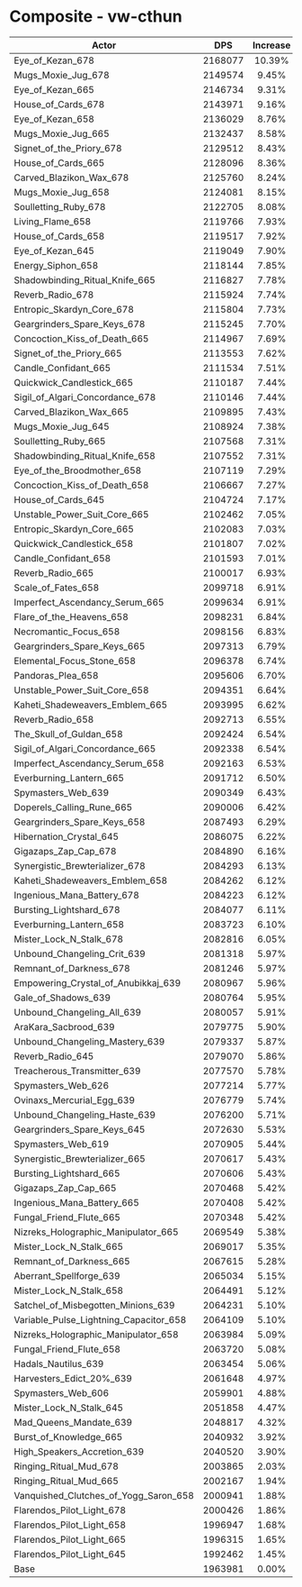 # Composite - vw-cthun
| Actor | DPS | Increase |
|---|:---:|:---:|
|Eye_of_Kezan_678|2168077|10.39%|
|Mugs_Moxie_Jug_678|2149574|9.45%|
|Eye_of_Kezan_665|2146734|9.31%|
|House_of_Cards_678|2143971|9.16%|
|Eye_of_Kezan_658|2136029|8.76%|
|Mugs_Moxie_Jug_665|2132437|8.58%|
|Signet_of_the_Priory_678|2129512|8.43%|
|House_of_Cards_665|2128096|8.36%|
|Carved_Blazikon_Wax_678|2125760|8.24%|
|Mugs_Moxie_Jug_658|2124081|8.15%|
|Soulletting_Ruby_678|2122705|8.08%|
|Living_Flame_658|2119766|7.93%|
|House_of_Cards_658|2119517|7.92%|
|Eye_of_Kezan_645|2119049|7.90%|
|Energy_Siphon_658|2118144|7.85%|
|Shadowbinding_Ritual_Knife_665|2116827|7.78%|
|Reverb_Radio_678|2115924|7.74%|
|Entropic_Skardyn_Core_678|2115804|7.73%|
|Geargrinders_Spare_Keys_678|2115245|7.70%|
|Concoction_Kiss_of_Death_665|2114967|7.69%|
|Signet_of_the_Priory_665|2113553|7.62%|
|Candle_Confidant_665|2111534|7.51%|
|Quickwick_Candlestick_665|2110187|7.44%|
|Sigil_of_Algari_Concordance_678|2110146|7.44%|
|Carved_Blazikon_Wax_665|2109895|7.43%|
|Mugs_Moxie_Jug_645|2108924|7.38%|
|Soulletting_Ruby_665|2107568|7.31%|
|Shadowbinding_Ritual_Knife_658|2107552|7.31%|
|Eye_of_the_Broodmother_658|2107119|7.29%|
|Concoction_Kiss_of_Death_658|2106667|7.27%|
|House_of_Cards_645|2104724|7.17%|
|Unstable_Power_Suit_Core_665|2102462|7.05%|
|Entropic_Skardyn_Core_665|2102083|7.03%|
|Quickwick_Candlestick_658|2101807|7.02%|
|Candle_Confidant_658|2101593|7.01%|
|Reverb_Radio_665|2100017|6.93%|
|Scale_of_Fates_658|2099718|6.91%|
|Imperfect_Ascendancy_Serum_665|2099634|6.91%|
|Flare_of_the_Heavens_658|2098231|6.84%|
|Necromantic_Focus_658|2098156|6.83%|
|Geargrinders_Spare_Keys_665|2097313|6.79%|
|Elemental_Focus_Stone_658|2096378|6.74%|
|Pandoras_Plea_658|2095606|6.70%|
|Unstable_Power_Suit_Core_658|2094351|6.64%|
|Kaheti_Shadeweavers_Emblem_665|2093995|6.62%|
|Reverb_Radio_658|2092713|6.55%|
|The_Skull_of_Guldan_658|2092424|6.54%|
|Sigil_of_Algari_Concordance_665|2092338|6.54%|
|Imperfect_Ascendancy_Serum_658|2092163|6.53%|
|Everburning_Lantern_665|2091712|6.50%|
|Spymasters_Web_639|2090349|6.43%|
|Doperels_Calling_Rune_665|2090006|6.42%|
|Geargrinders_Spare_Keys_658|2087493|6.29%|
|Hibernation_Crystal_645|2086075|6.22%|
|Gigazaps_Zap_Cap_678|2084890|6.16%|
|Synergistic_Brewterializer_678|2084293|6.13%|
|Kaheti_Shadeweavers_Emblem_658|2084262|6.12%|
|Ingenious_Mana_Battery_678|2084223|6.12%|
|Bursting_Lightshard_678|2084077|6.11%|
|Everburning_Lantern_658|2083723|6.10%|
|Mister_Lock_N_Stalk_678|2082816|6.05%|
|Unbound_Changeling_Crit_639|2081318|5.97%|
|Remnant_of_Darkness_678|2081246|5.97%|
|Empowering_Crystal_of_Anubikkaj_639|2080967|5.96%|
|Gale_of_Shadows_639|2080764|5.95%|
|Unbound_Changeling_All_639|2080057|5.91%|
|AraKara_Sacbrood_639|2079775|5.90%|
|Unbound_Changeling_Mastery_639|2079337|5.87%|
|Reverb_Radio_645|2079070|5.86%|
|Treacherous_Transmitter_639|2077570|5.78%|
|Spymasters_Web_626|2077214|5.77%|
|Ovinaxs_Mercurial_Egg_639|2076779|5.74%|
|Unbound_Changeling_Haste_639|2076200|5.71%|
|Geargrinders_Spare_Keys_645|2072630|5.53%|
|Spymasters_Web_619|2070905|5.44%|
|Synergistic_Brewterializer_665|2070617|5.43%|
|Bursting_Lightshard_665|2070606|5.43%|
|Gigazaps_Zap_Cap_665|2070468|5.42%|
|Ingenious_Mana_Battery_665|2070408|5.42%|
|Fungal_Friend_Flute_665|2070348|5.42%|
|Nizreks_Holographic_Manipulator_665|2069549|5.38%|
|Mister_Lock_N_Stalk_665|2069017|5.35%|
|Remnant_of_Darkness_665|2067615|5.28%|
|Aberrant_Spellforge_639|2065034|5.15%|
|Mister_Lock_N_Stalk_658|2064491|5.12%|
|Satchel_of_Misbegotten_Minions_639|2064231|5.10%|
|Variable_Pulse_Lightning_Capacitor_658|2064109|5.10%|
|Nizreks_Holographic_Manipulator_658|2063984|5.09%|
|Fungal_Friend_Flute_658|2063720|5.08%|
|Hadals_Nautilus_639|2063454|5.06%|
|Harvesters_Edict_20%_639|2061648|4.97%|
|Spymasters_Web_606|2059901|4.88%|
|Mister_Lock_N_Stalk_645|2051858|4.47%|
|Mad_Queens_Mandate_639|2048817|4.32%|
|Burst_of_Knowledge_665|2040932|3.92%|
|High_Speakers_Accretion_639|2040520|3.90%|
|Ringing_Ritual_Mud_678|2003865|2.03%|
|Ringing_Ritual_Mud_665|2002167|1.94%|
|Vanquished_Clutches_of_Yogg_Saron_658|2000941|1.88%|
|Flarendos_Pilot_Light_678|2000426|1.86%|
|Flarendos_Pilot_Light_658|1996947|1.68%|
|Flarendos_Pilot_Light_665|1996315|1.65%|
|Flarendos_Pilot_Light_645|1992462|1.45%|
|Base|1963981|0.00%|
